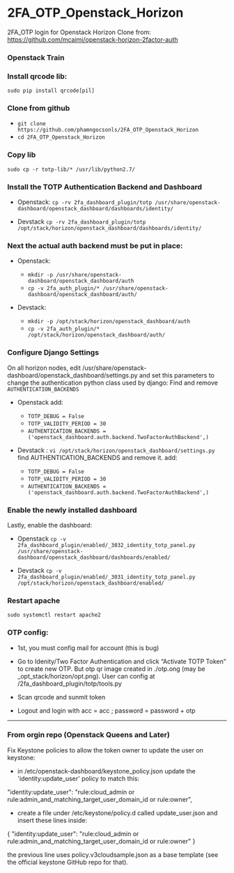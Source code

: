 

# 2FA_OTP_Openstack_Horizon
2FA_OTP login for Openstack Horizon
Clone from: https://github.com/mcaimi/openstack-horizon-2factor-auth

### Openstack Train

### Install qrcode lib:
```sudo pip install qrcode[pil]```
### Clone from github
* ```git clone https://github.com/phamngocsonls/2FA_OTP_Openstack_Horizon```
* ```cd 2FA_OTP_Openstack_Horizon```
### Copy lib
```sudo cp -r totp-lib/* /usr/lib/python2.7/```

  

### Install the TOTP Authentication Backend and Dashboard
* Openstack: 
```cp -rv 2fa_dashboard_plugin/totp /usr/share/openstack-dashboard/openstack_dashboard/dashboards/identity/```

* Devstack
```cp -rv 2fa_dashboard_plugin/totp /opt/stack/horizon/openstack_dashboard/dashboards/identity/```

### Next the actual auth backend must be put in place:
* Openstack:
	* ```mkdir -p /usr/share/openstack-dashboard/openstack_dashboard/auth```
	* ```cp -v 2fa_auth_plugin/* /usr/share/openstack-dashboard/openstack_dashboard/auth/```

* Devstack:
	* ```mkdir -p /opt/stack/horizon/openstack_dashboard/auth```
	* ```cp -v 2fa_auth_plugin/* /opt/stack/horizon/openstack_dashboard/auth/```


### Configure Django Settings

On all horizon nodes, edit /usr/share/openstack-dashboard/openstack_dashboard/settings.py and set this parameters to change the authentication python class used by django:
Find and remove ```AUTHENTICATION_BACKENDS```
* Openstack add:

	* ```TOTP_DEBUG = False```
	* ```TOTP_VALIDITY_PERIOD = 30```
	* ```AUTHENTICATION_BACKENDS =('openstack_dashboard.auth.backend.TwoFactorAuthBackend',)```


* Devstack :
```vi /opt/stack/horizon/openstack_dashboard/settings.py```
find AUTHENTICATION_BACKENDS and remove it.
add:

	* ```TOTP_DEBUG = False```
	* ```TOTP_VALIDITY_PERIOD = 30```
	* ```AUTHENTICATION_BACKENDS =('openstack_dashboard.auth.backend.TwoFactorAuthBackend',)```
  
### Enable the newly installed dashboard

Lastly, enable the dashboard:
* Openstack
```cp -v 2fa_dashboard_plugin/enabled/_3032_identity_totp_panel.py /usr/share/openstack-dashboard/openstack_dashboard/dashboards/enabled/```

  
* Devstack
```cp -v 2fa_dashboard_plugin/enabled/_3031_identity_totp_panel.py /opt/stack/horizon/openstack_dashboard/enabled/```

### Restart apache
```sudo systemctl restart apache2```

  
### OTP config:

- 1st, you must config mail for account (this is bug)

- Go to Idenity/Two Factor Authentication and click “Activate TOTP Token” to create new OTP. But otp qr image created in ./otp.ong (may be _opt_stack/horizon/opt.png). User can config at /2fa_dashboard_plugin/totp/tools.py

- Scan qrcode and sunmit token

- Logout and login with acc = acc ; password = password + otp



---------------------------
### From orgin repo (Openstack Queens and Later)
Fix Keystone policies to allow the token owner to update the user on keystone:


  * in /etc/openstack-dashboard/keystone_policy.json update the 'identity:update_user' policy to match this:

  "identity:update_user": "rule:cloud_admin or rule:admin_and_matching_target_user_domain_id or rule:owner",

  * create a file under /etc/keystone/policy.d called update_user.json and insert these lines inside:

  {
    "identity:update_user": "rule:cloud_admin or rule:admin_and_matching_target_user_domain_id or rule:owner"
  }

the previous line uses policy.v3cloudsample.json as a base template (see the official keystone GitHub repo for that).

